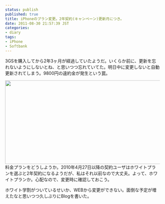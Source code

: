 ```yaml
---
status: publish
published: true
title: iPhoneのプラン変更。2年契約(キャンペーン)更新月につき。
date: 2011-08-30 21:57:39 JST
categories:
- diary
tags:
- iPhone
- Softbank
---
```

3GSを購入してから2年3ヶ月が経過していたようだ。いくらか前に、更新を忘れないようにしないとね、と思いつつ忘れていてた。明日中に変更しないと自動更新されてしまう。9800円の違約金が発生という罠。

<a rel="attachment wp-att-647" href="http://www.i4d.jp/blog/2011/08/iphone-plan/keiyakunaiyou/"><img class="aligncenter size-full wp-image-647" title="keiyakunaiyou" src="http://www.i4d.jp/blog/wp-content/uploads/2011/08/keiyakunaiyou.jpg" alt="" width="547" height="272" /></a>料金プランをどうしようか。2010年4月27日以降の契約ユーザはホワイトプランを選ぶと2年契約になるようだが、私はそれ以前なので大丈夫。よって、ホワイトプランか。心配なので、変更時に確認しておこう。

ホワイト学割がついているせいか、WEBから変更ができない。面倒な予定が増えたなと思いつつ久しぶりにBlogを書いた。

